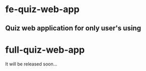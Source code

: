 # fe-quiz-web-app
Quiz web application for only user's using
--
# full-quiz-web-app
It will be released soon...
